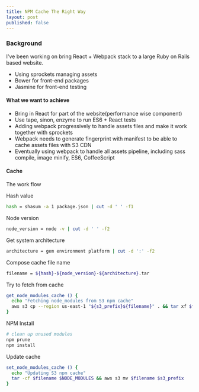```yaml
---
title: NPM Cache The Right Way
layout: post
published: false
---
```


### Background

I've been working on bring React + Webpack stack to a large Ruby on Rails based website.

* Using sprockets managing assets
* Bower for front-end packages
* Jasmine for front-end testing

#### What we want to achieve

* Bring in React for part of the website(performance wise component)
* Use tape, sinon, enzyme to run ES6 + React tests
* Adding webpack progressively to handle assets files and make it work together with sprockets
* Webpack needs to generate fingerprint with manifest to be able to cache assets files with S3 CDN
* Eventually using webpack to handle all assets pipeline, including sass compile, image minify, ES6, CoffeeScript

#### Cache

The work flow

Hash value

```Bash
hash = shasum -a 1 package.json | cut -d ' ' -f1
```

Node version

```Bash
node_version = node -v | cut -d ' ' -f2
```

Get system architecture

```Bash
architecture = gem environment platform | cut -d ':' -f2
```

Compose cache file name

```Bash
filename = ${hash}-${node_version}-${architecture}.tar
```

Try to fetch from cache

```Bash
get_node_modules_cache () {
  echo "Fetching node_modules from S3 npm cache"
  aws s3 cp --region us-east-1 "${s3_prefix}${filename}" . && tar xf $filename $NODE_MODULES
}
```

NPM Install

```Bash
# clean up unused modules
npm prune
npm install
```

Update cache

```Bash
set_node_modules_cache () {
  echo "Updating S3 npm cache"
  tar -cf $filename $NODE_MODULES && aws s3 mv $filename $s3_prefix
}
```

